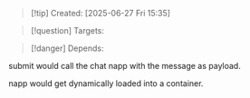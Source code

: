 
>[!tip] Created: [2025-06-27 Fri 15:35]

>[!question] Targets: 

>[!danger] Depends: 

submit would call the chat napp with the message as payload.

napp would get dynamically loaded into a container.

